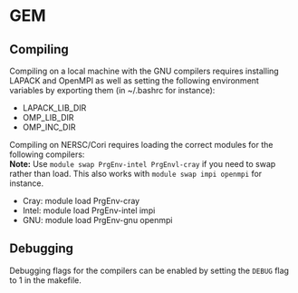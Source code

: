 # GEM

## Compiling
Compiling on a local machine with the GNU compilers requires installing LAPACK and OpenMPI as well as setting the following environment variables by exporting them (in ~/.bashrc for instance):
* LAPACK_LIB_DIR
* OMP_LIB_DIR
* OMP_INC_DIR

Compiling on NERSC/Cori requires loading the correct modules for the following compilers:</br>
**Note:** Use `module swap PrgEnv-intel PrgEnvl-cray` if you need to swap rather than load. This also works with `module swap impi openmpi` for instance.
* Cray:  module load PrgEnv-cray
* Intel: module load PrgEnv-intel impi
* GNU:   module load PrgEnv-gnu openmpi

## Debugging
Debugging flags for the compilers can be enabled by setting the `DEBUG` flag to 1 in the makefile.


